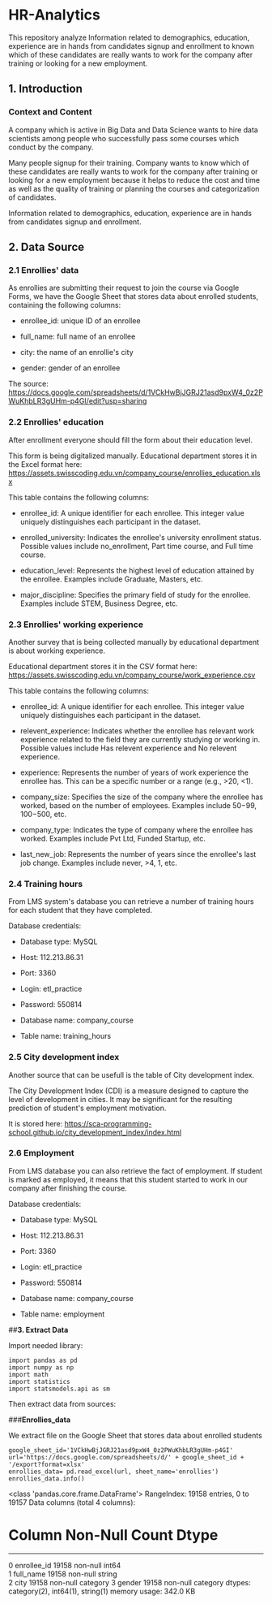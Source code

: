 # HR-Analytics
This repository analyze Information related to demographics, education, experience are in hands from candidates signup and enrollment to known which of these candidates are really wants to work for the company after training or looking for a new employment.

## **1. Introduction**

### **Context and Content**

A company which is active in Big Data and Data Science wants to hire data scientists among people who successfully pass some courses which conduct by the company.

Many people signup for their training. Company wants to know which of these candidates are really wants to work for the company after training or looking for a new employment because it helps to reduce the cost and time as well as the quality of training or planning the courses and categorization of candidates.

Information related to demographics, education, experience are in hands from candidates signup and enrollment.

## **2. Data Source**

### **2.1 Enrollies' data**

As enrollies are submitting their request to join the course via Google Forms, we have the Google Sheet that stores data about enrolled students, containing the following columns:

- enrollee_id: unique ID of an enrollee

- full_name: full name of an enrollee

- city: the name of an enrollie's city

- gender: gender of an enrollee

The source: https://docs.google.com/spreadsheets/d/1VCkHwBjJGRJ21asd9pxW4_0z2PWuKhbLR3gUHm-p4GI/edit?usp=sharing

### **2.2 Enrollies' education**

After enrollment everyone should fill the form about their education level.

This form is being digitalized manually. Educational department stores it in the Excel format here: https://assets.swisscoding.edu.vn/company_course/enrollies_education.xlsx

This table contains the following columns:

- enrollee_id: A unique identifier for each enrollee. This integer value uniquely distinguishes each participant in the dataset.

- enrolled_university: Indicates the enrollee's university enrollment status. Possible values include no_enrollment, Part time course, and Full time course.

- education_level: Represents the highest level of education attained by the enrollee. Examples include Graduate, Masters, etc.

- major_discipline: Specifies the primary field of study for the enrollee. Examples include STEM, Business Degree, etc.

### **2.3  Enrollies' working experience**

Another survey that is being collected manually by educational department is about working experience.

Educational department stores it in the CSV format here: https://assets.swisscoding.edu.vn/company_course/work_experience.csv

This table contains the following columns:

- enrollee_id: A unique identifier for each enrollee. This integer value uniquely distinguishes each participant in the dataset.

- relevent_experience: Indicates whether the enrollee has relevant work experience related to the field they are currently studying or working in. Possible values include Has relevent experience and No relevent experience.

- experience: Represents the number of years of work experience the enrollee has. This can be a specific number or a range (e.g., >20, <1).

- company_size: Specifies the size of the company where the enrollee has worked, based on the number of employees. Examples include 50−99, 100−500, etc.

- company_type: Indicates the type of company where the enrollee has worked. Examples include Pvt Ltd, Funded Startup, etc.

- last_new_job: Represents the number of years since the enrollee's last job change. Examples include never, >4, 1, etc.

### **2.4 Training hours**

From LMS system's database you can retrieve a number of training hours for each student that they have completed.

Database credentials:

- Database type: MySQL

- Host: 112.213.86.31

- Port: 3360

- Login: etl_practice

- Password: 550814

- Database name: company_course

- Table name: training_hours

### **2.5 City development index**

Another source that can be usefull is the table of City development index.

The City Development Index (CDI) is a measure designed to capture the level of development in cities. It may be significant for the resulting prediction of student's employment motivation.

It is stored here: https://sca-programming-school.github.io/city_development_index/index.html

### **2.6  Employment**

From LMS database you can also retrieve the fact of employment. If student is marked as employed, it means that this student started to work in our company after finishing the course.

Database credentials:

- Database type: MySQL

- Host: 112.213.86.31

- Port: 3360

- Login: etl_practice

- Password: 550814

- Database name: company_course

- Table name: employment

##**3. Extract Data**

Import needed library:

```
import pandas as pd
import numpy as np
import math
import statistics
import statsmodels.api as sm
```
Then extract data from sources:

###**Enrollies_data**

We extract file on the Google Sheet that stores data about enrolled students

```
google_sheet_id='1VCkHwBjJGRJ21asd9pxW4_0z2PWuKhbLR3gUHm-p4GI'
url='https://docs.google.com/spreadsheets/d/' + google_sheet_id + '/export?format=xlsx'
enrollies_data= pd.read_excel(url, sheet_name='enrollies')
enrollies_data.info()
```

<class 'pandas.core.frame.DataFrame'>
RangeIndex: 19158 entries, 0 to 19157
Data columns (total 4 columns):
 #   Column       Non-Null Count  Dtype   
---  ------       --------------  -----   
 0   enrollee_id  19158 non-null  int64   
 1   full_name    19158 non-null  string  
 2   city         19158 non-null  category
 3   gender       19158 non-null  category
dtypes: category(2), int64(1), string(1)
memory usage: 342.0 KB
